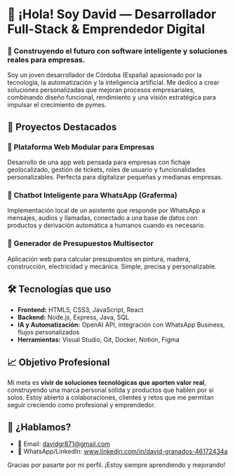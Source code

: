 # 👋 ¡Hola! Soy David — Desarrollador Full-Stack & Emprendedor Digital

### 🧠 Construyendo el futuro con software inteligente y soluciones reales para empresas.

Soy un joven desarrollador de Córdoba (España) apasionado por la tecnología, la automatización y la inteligencia artificial. Me dedico a crear soluciones personalizadas que mejoran procesos empresariales, combinando diseño funcional, rendimiento y una visión estratégica para impulsar el crecimiento de pymes.


## 🚀 Proyectos Destacados

### 🧩 **Plataforma Web Modular para Empresas**
Desarrollo de una app web pensada para empresas con fichaje geolocalizado, gestión de tickets, roles de usuario y funcionalidades personalizables. Perfecta para digitalizar pequeñas y medianas empresas.

### 🤖 **Chatbot Inteligente para WhatsApp (Graferma)**
Implementación local de un asistente que responde por WhatsApp a mensajes, audios y llamadas, conectado a una base de datos con productos y derivación automática a humanos cuando es necesario.

### 🎨 **Generador de Presupuestos Multisector**
Aplicación web para calcular presupuestos en pintura, madera, construcción, electricidad y mecánica. Simple, precisa y personalizable.



## 🛠️ Tecnologías que uso

- **Frontend:** HTML5, CSS3, JavaScript, React
- **Backend:** Node.js, Express, Java, SQL
- **IA y Automatización:** OpenAI API, integración con WhatsApp Business, flujos personalizados
- **Herramientas:** Visual Studio, Git, Docker, Notion, Figma


## 📈 Objetivo Profesional

Mi meta es **vivir de soluciones tecnológicas que aporten valor real**, construyendo una marca personal sólida y productos que hablen por sí solos. Estoy abierto a colaboraciones, clientes y retos que me permitan seguir creciendo como profesional y emprendedor.


## 🤝 ¿Hablamos?

- 📧 Email: davidgr871@gmail.com
- 📱 WhatsApp/LinkedIn: www.linkedin.com/in/david-granados-46172434a

Gracias por pasarte por mi perfil. ¡Estoy siempre aprendiendo y mejorando!


